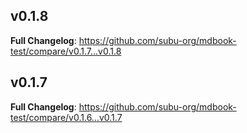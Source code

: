 ## v0.1.8
**Full Changelog**: https://github.com/subu-org/mdbook-test/compare/v0.1.7...v0.1.8

## v0.1.7
**Full Changelog**: https://github.com/subu-org/mdbook-test/compare/v0.1.6...v0.1.7

